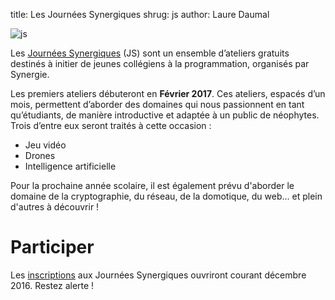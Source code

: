 title: Les Journées Synergiques
shrug: js
author: Laure Daumal

![js]({filename}/images/JS.png)

Les [Journées Synergiques](js.synergie.epita.fr) (JS) sont un ensemble
d’ateliers gratuits destinés à initier de jeunes collégiens à la
programmation, organisés par Synergie.  
 
Les premiers ateliers débuteront en **Février 2017**. Ces ateliers, espacés
d’un mois, permettent d’aborder des domaines qui nous passionnent en tant
qu’étudiants, de manière introductive et adaptée à un public de néophytes.
Trois d’entre eux seront traités à cette occasion :

* Jeu vidéo
* Drones
* Intelligence artificielle

Pour la prochaine année scolaire, il est également prévu d'aborder le domaine
de la cryptographie, du réseau, de la domotique, du web... et plein d'autres
à découvrir !

# Participer

Les [inscriptions](js.synergie.epita.fr/inscription.html) aux Journées
Synergiques ouvriront courant décembre 2016. Restez alerte !
